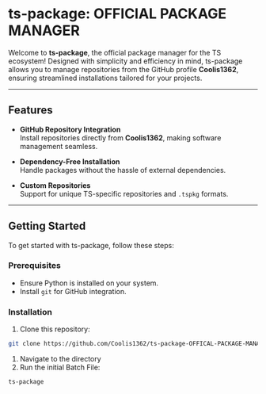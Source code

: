 # ts-package: OFFICIAL PACKAGE MANAGER

Welcome to **ts-package**, the official package manager for the TS ecosystem! Designed with simplicity and efficiency in mind, ts-package allows you to manage repositories from the GitHub profile **Coolis1362**, ensuring streamlined installations tailored for your projects.

---

## Features

- **GitHub Repository Integration**  
  Install repositories directly from **Coolis1362**, making software management seamless.

- **Dependency-Free Installation**  
  Handle packages without the hassle of external dependencies.

- **Custom Repositories**  
  Support for unique TS-specific repositories and `.tspkg` formats.

---

## Getting Started

To get started with ts-package, follow these steps:

### Prerequisites

- Ensure Python is installed on your system.
- Install `git` for GitHub integration.

### Installation

1. Clone this repository:

```bash
git clone https://github.com/Coolis1362/ts-package-OFFICAL-PACKAGE-MANAGER
```

1. Navigate to the directory
2. Run the initial Batch File:

```bash
ts-package
```
